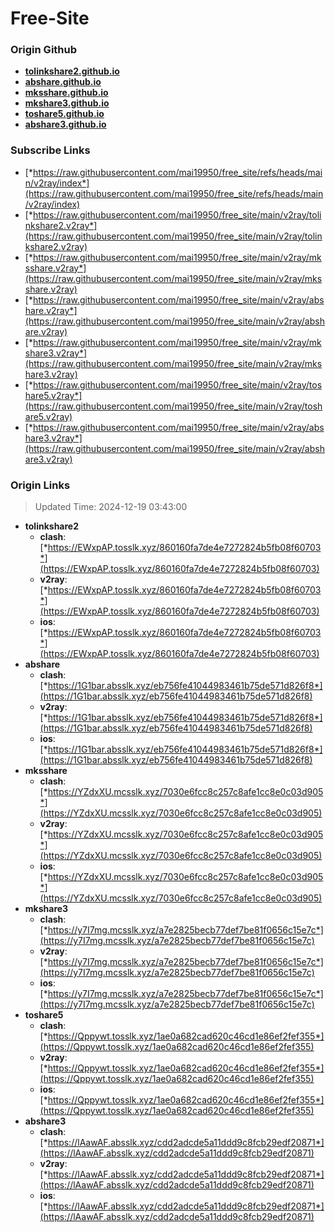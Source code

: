 # Free-Site

### Origin Github

- [**tolinkshare2.github.io**](https://github.com/tolinkshare2/tolinkshare2.github.io)
- [**abshare.github.io**](https://github.com/abshare/abshare.github.io)
- [**mksshare.github.io**](https://github.com/mksshare/mksshare.github.io)
- [**mkshare3.github.io**](https://github.com/mkshare3/mkshare3.github.io)
- [**toshare5.github.io**](https://github.com/toshare5/toshare5.github.io)
- [**abshare3.github.io**](https://github.com/abshare3/abshare3.github.io)

### Subscribe Links

- [*https://raw.githubusercontent.com/mai19950/free_site/refs/heads/main/v2ray/index*](https://raw.githubusercontent.com/mai19950/free_site/refs/heads/main/v2ray/index)
- [*https://raw.githubusercontent.com/mai19950/free_site/main/v2ray/tolinkshare2.v2ray*](https://raw.githubusercontent.com/mai19950/free_site/main/v2ray/tolinkshare2.v2ray)
- [*https://raw.githubusercontent.com/mai19950/free_site/main/v2ray/mksshare.v2ray*](https://raw.githubusercontent.com/mai19950/free_site/main/v2ray/mksshare.v2ray)
- [*https://raw.githubusercontent.com/mai19950/free_site/main/v2ray/abshare.v2ray*](https://raw.githubusercontent.com/mai19950/free_site/main/v2ray/abshare.v2ray)
- [*https://raw.githubusercontent.com/mai19950/free_site/main/v2ray/mkshare3.v2ray*](https://raw.githubusercontent.com/mai19950/free_site/main/v2ray/mkshare3.v2ray)
- [*https://raw.githubusercontent.com/mai19950/free_site/main/v2ray/toshare5.v2ray*](https://raw.githubusercontent.com/mai19950/free_site/main/v2ray/toshare5.v2ray)
- [*https://raw.githubusercontent.com/mai19950/free_site/main/v2ray/abshare3.v2ray*](https://raw.githubusercontent.com/mai19950/free_site/main/v2ray/abshare3.v2ray)

### Origin Links

> Updated Time: 2024-12-19 03:43:00

- **tolinkshare2**
  - **clash**: [*https://EWxpAP.tosslk.xyz/860160fa7de4e7272824b5fb08f60703*](https://EWxpAP.tosslk.xyz/860160fa7de4e7272824b5fb08f60703)
  - **v2ray**: [*https://EWxpAP.tosslk.xyz/860160fa7de4e7272824b5fb08f60703*](https://EWxpAP.tosslk.xyz/860160fa7de4e7272824b5fb08f60703)
  - **ios**: [*https://EWxpAP.tosslk.xyz/860160fa7de4e7272824b5fb08f60703*](https://EWxpAP.tosslk.xyz/860160fa7de4e7272824b5fb08f60703)
- **abshare**
  - **clash**: [*https://1G1bar.absslk.xyz/eb756fe41044983461b75de571d826f8*](https://1G1bar.absslk.xyz/eb756fe41044983461b75de571d826f8)
  - **v2ray**: [*https://1G1bar.absslk.xyz/eb756fe41044983461b75de571d826f8*](https://1G1bar.absslk.xyz/eb756fe41044983461b75de571d826f8)
  - **ios**: [*https://1G1bar.absslk.xyz/eb756fe41044983461b75de571d826f8*](https://1G1bar.absslk.xyz/eb756fe41044983461b75de571d826f8)
- **mksshare**
  - **clash**: [*https://YZdxXU.mcsslk.xyz/7030e6fcc8c257c8afe1cc8e0c03d905*](https://YZdxXU.mcsslk.xyz/7030e6fcc8c257c8afe1cc8e0c03d905)
  - **v2ray**: [*https://YZdxXU.mcsslk.xyz/7030e6fcc8c257c8afe1cc8e0c03d905*](https://YZdxXU.mcsslk.xyz/7030e6fcc8c257c8afe1cc8e0c03d905)
  - **ios**: [*https://YZdxXU.mcsslk.xyz/7030e6fcc8c257c8afe1cc8e0c03d905*](https://YZdxXU.mcsslk.xyz/7030e6fcc8c257c8afe1cc8e0c03d905)
- **mkshare3**
  - **clash**: [*https://y7I7mg.mcsslk.xyz/a7e2825becb77def7be81f0656c15e7c*](https://y7I7mg.mcsslk.xyz/a7e2825becb77def7be81f0656c15e7c)
  - **v2ray**: [*https://y7I7mg.mcsslk.xyz/a7e2825becb77def7be81f0656c15e7c*](https://y7I7mg.mcsslk.xyz/a7e2825becb77def7be81f0656c15e7c)
  - **ios**: [*https://y7I7mg.mcsslk.xyz/a7e2825becb77def7be81f0656c15e7c*](https://y7I7mg.mcsslk.xyz/a7e2825becb77def7be81f0656c15e7c)
- **toshare5**
  - **clash**: [*https://Qppywt.tosslk.xyz/1ae0a682cad620c46cd1e86ef2fef355*](https://Qppywt.tosslk.xyz/1ae0a682cad620c46cd1e86ef2fef355)
  - **v2ray**: [*https://Qppywt.tosslk.xyz/1ae0a682cad620c46cd1e86ef2fef355*](https://Qppywt.tosslk.xyz/1ae0a682cad620c46cd1e86ef2fef355)
  - **ios**: [*https://Qppywt.tosslk.xyz/1ae0a682cad620c46cd1e86ef2fef355*](https://Qppywt.tosslk.xyz/1ae0a682cad620c46cd1e86ef2fef355)
- **abshare3**
  - **clash**: [*https://lAawAF.absslk.xyz/cdd2adcde5a11ddd9c8fcb29edf20871*](https://lAawAF.absslk.xyz/cdd2adcde5a11ddd9c8fcb29edf20871)
  - **v2ray**: [*https://lAawAF.absslk.xyz/cdd2adcde5a11ddd9c8fcb29edf20871*](https://lAawAF.absslk.xyz/cdd2adcde5a11ddd9c8fcb29edf20871)
  - **ios**: [*https://lAawAF.absslk.xyz/cdd2adcde5a11ddd9c8fcb29edf20871*](https://lAawAF.absslk.xyz/cdd2adcde5a11ddd9c8fcb29edf20871)
